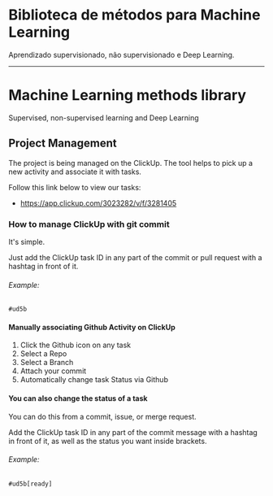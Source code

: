 # Biblioteca de métodos para Machine Learning
Aprendizado supervisionado, não supervisionado e Deep Learning.


----------------------------


# Machine Learning methods library
Supervised, non-supervised learning and Deep Learning
  
 
 
## Project Management
The project is being managed on the ClickUp. The tool helps to pick up a new activity and associate it with tasks.

Follow this link below to view our tasks:
- https://app.clickup.com/3023282/v/f/3281405


### How to manage ClickUp with git commit
It's simple.

Just add the ClickUp task ID in any part of the commit or pull request with a hashtag in front of it.
###### Example: 
```git
#ud5b
```


#### Manually associating Github Activity on ClickUp
1. Click the Github icon on any task
2. Select a Repo
3. Select a Branch
4. Attach your commit
5. Automatically change task Status via Github 


#### You can also change the status of a task 
You can do this from a commit, issue, or merge request.

Add the ClickUp task ID in any part of the commit message with a hashtag in front of it, as well as the status you want inside brackets.

###### Example: 
```git
#ud5b[ready]
```
